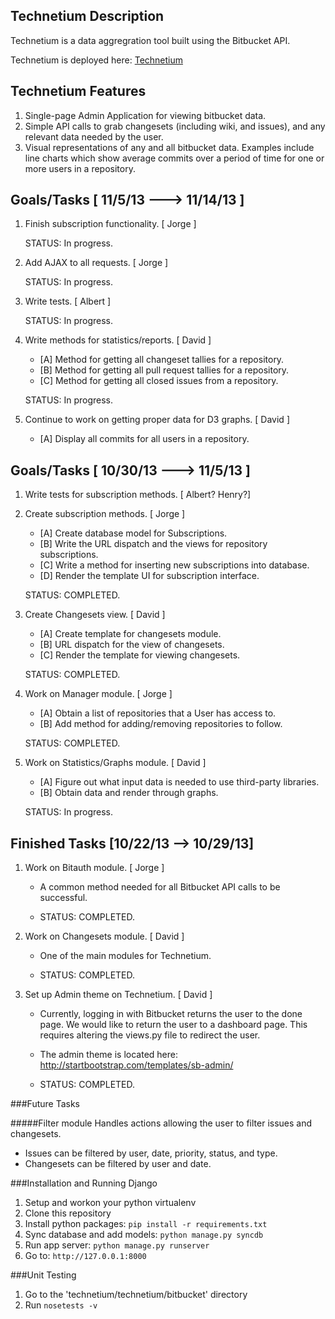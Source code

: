 Technetium Description
----------------------

Technetium is a data aggregration tool built using the Bitbucket API.

Technetium is deployed here: [Technetium](http://technetium.herokuapp.com/)

Technetium Features
-------------------
1. Single-page Admin Application for viewing bitbucket data.
2. Simple API calls to grab changesets (including wiki, and issues),
   and any relevant data needed by the user.
3. Visual representations of any and all bitbucket data. Examples include
   line charts which show average commits over a period of time for one
   or more users in a repository.

Goals/Tasks [ 11/5/13 ---> 11/14/13 ]
-------------------------------------
1. Finish subscription functionality. [ Jorge ]

  
      STATUS: In progress.

2. Add AJAX to all requests. [ Jorge ]

      STATUS: In progress.

3. Write tests. [ Albert ]

      STATUS: In progress.

4. Write methods for statistics/reports. [ David ]

      - [A] Method for getting all changeset tallies for a repository.
      - [B] Method for getting all pull request tallies for a repository.
      - [C] Method for getting all closed issues from a repository.
  
      STATUS: In progress.

5. Continue to work on getting proper data for D3 graphs. [ David ]

      - [A] Display all commits for all users in a repository.

Goals/Tasks [ 10/30/13 ---> 11/5/13 ]
-------------------------------------

1. Write tests for subscription methods. [ Albert? Henry?]


2. Create subscription methods. [ Jorge ]
    
      - [A] Create database model for Subscriptions.
      - [B] Write the URL dispatch and the views for repository subscriptions.
      - [C] Write a method for inserting new subscriptions into database.
      - [D] Render the template UI for subscription interface. 
      
      STATUS: COMPLETED.

3. Create Changesets view. [ David ]

      - [A] Create template for changesets module.
      - [B] URL dispatch for the view of changesets.
      - [C] Render the template for viewing changesets.

      STATUS: COMPLETED.

4. Work on Manager module. [ Jorge ]

      - [A] Obtain a list of repositories that a User has access to.
      - [B] Add method for adding/removing repositories to follow.

      STATUS: COMPLETED.

5. Work on Statistics/Graphs module. [ David ]

      - [A] Figure out what input data is needed to use third-party libraries.
      - [B] Obtain data and render through graphs.

      STATUS: In progress.

Finished Tasks [10/22/13 --> 10/29/13]
---------------------------------------

1. Work on Bitauth module. [ Jorge ]

    - A common method needed for all Bitbucket API calls to be
      successful.

    - STATUS: COMPLETED.

2. Work on Changesets module. [ David ]

    - One of the main modules for Technetium.

    - STATUS: COMPLETED.

3. Set up Admin theme on Technetium. [ David ]

    - Currently, logging in with Bitbucket returns the user to
      the done page. We would like to return the user to a
      dashboard page. This requires altering the views.py file
      to redirect the user.

    - The admin theme is located here:
      http://startbootstrap.com/templates/sb-admin/

    - STATUS: COMPLETED.


###Future Tasks

#####Filter module
Handles actions allowing the user to filter issues and changesets.

* Issues can be filtered by user, date, priority, status, and type.
* Changesets can be filtered by user and date.


###Installation and Running Django
1. Setup and workon your python virtualenv
2. Clone this repository
3. Install python packages: `pip install -r requirements.txt`
4. Sync database and add models: `python manage.py syncdb`
5. Run app server: `python manage.py runserver`
6. Go to: `http://127.0.0.1:8000`


###Unit Testing
1. Go to the 'technetium/technetium/bitbucket' directory
2. Run `nosetests -v`
